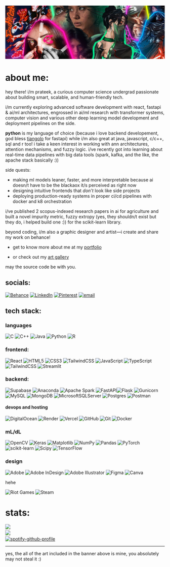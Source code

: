 ![My Art Collage](./assets/banner.jpg)

#  about me:
hey there! i/m prateek, a curious computer science undergrad passionate about building smart, scalable, and human-friendly tech.

i/m currently exploring advanced software development with react, fastapi & ai/ml architectures, engrossed in ai/ml research with transformer systems, computer vision and various other deep learning model development and deployment pipelines on the side.

 **python** is my language of choice (because i love backend developement, god bless [tiangolo](https://github.com/tiangolo) for fastapi) while i/m also great at java, javascript, c/c++, sql and r too! i take a keen interest in working with ann architectures, attention mechanisms, and fuzzy logic. i/ve recently got into learning about real-time data pipelines with big data tools (spark, kafka, and the like, the apache stack basically :))

side quests:
- making ml models leaner, faster, and more interpretable because ai doesn/t have to be the blackaox it/s perceived as right now
- designing intuitive frontends that *don’t* look like side projects
- deploying production-ready systems in proper ci/cd pipelines with docker and k8 orchestration

i/ve published 2 scopus-indexed research papers in ai for agriculture and built a novel impurity metric, fuzzy extropy (yes, they shouldn/t exist but they do, i helped build one :)) for the scikit-learn library.

beyond coding, i/m also a graphic designer and artist—i create and share my work on behance!

- get to know more about me at my
[portfolio](https://prateek-mohapatra.vercel.app) 

- or check out my
[art gallery](https://prateeks-art-gallery.webflow.io)

may the source code be with you.

##  socials:
[![Behance](https://img.shields.io/badge/Behance-1769ff?logo=behance&logoColor=white)](https://behance.net/behance.net/prateekmohapat) [![LinkedIn](https://img.shields.io/badge/LinkedIn-%230077B5.svg?logo=linkedin&logoColor=white)](https://linkedin.com/in/https://www.linkedin.com/in/prateekmp/) [![Pinterest](https://img.shields.io/badge/Pinterest-%23E60023.svg?logo=Pinterest&logoColor=white)](https://pinterest.com/https://in.pinterest.com/ezahpizza/) [![email](https://img.shields.io/badge/Email-D14836?logo=gmail&logoColor=white)](mailto:prateekmsoa@gmail.com) 

##  tech stack:

### languages

![C](https://img.shields.io/badge/c-%2300599C.svg?style=for-the-badge&logo=c&logoColor=white) ![C++](https://img.shields.io/badge/c++-%2300599C.svg?style=for-the-badge&logo=c%2B%2B&logoColor=white)   ![Java](https://img.shields.io/badge/java-%23ED8B00.svg?style=for-the-badge&logo=openjdk&logoColor=white)  ![Python](https://img.shields.io/badge/python-3670A0?style=for-the-badge&logo=python&logoColor=ffdd54) ![R](https://img.shields.io/badge/r-%23276DC3.svg?style=for-the-badge&logo=r&logoColor=white) 

### frontend:
![React](https://img.shields.io/badge/react-%2320232a.svg?style=for-the-badge&logo=react) ![HTML5](https://img.shields.io/badge/html5-%23E34F26.svg?style=for-the-badge&logo=html5&logoColor=white)
![CSS3](https://img.shields.io/badge/css3-%231572B6.svg?style=for-the-badge&logo=css3&logoColor=white)
![TailwindCSS](https://img.shields.io/badge/tailwindcss-%2338B2AC.svg?style=for-the-badge&logo=tailwind-css&logoColor=white)
![JavaScript](https://img.shields.io/badge/javascript-%23323330.svg?style=for-the-badge&logo=javascript)
![TypeScript](https://img.shields.io/badge/typescript-%23007ACC.svg?style=for-the-badge&logo=typescript) ![TailwindCSS](https://img.shields.io/badge/tailwindcss-%2338B2AC.svg?style=for-the-badge&logo=tailwind-css&logoColor=white) ![Streamlit](https://img.shields.io/badge/Streamlit-%23FE4B4B.svg?style=for-the-badge&logo=streamlit&logoColor=white)

### backend: 
![Supabase](https://img.shields.io/badge/Supabase-3ECF8E?style=for-the-badge&logo=supabase&logoColor=white) ![Anaconda](https://img.shields.io/badge/Anaconda-%2344A833.svg?style=for-the-badge&logo=anaconda&logoColor=white) ![Apache Spark](https://img.shields.io/badge/Apache%20Spark-FDEE21?style=for-the-badge&logo=apachespark&logoColor=black) ![FastAPI](https://img.shields.io/badge/FastAPI-005571?style=for-the-badge&logo=fastapi)![Flask](https://img.shields.io/badge/flask-%23000.svg?style=for-the-badge&logo=flask&logoColor=white)  ![Gunicorn](https://img.shields.io/badge/gunicorn-%298729.svg?style=for-the-badge&logo=gunicorn&logoColor=white) ![MySQL](https://img.shields.io/badge/mysql-4479A1.svg?style=for-the-badge&logo=mysql&logoColor=white) ![MongoDB](https://img.shields.io/badge/MongoDB-%234ea94b.svg?style=for-the-badge&logo=mongodb&logoColor=white) ![MicrosoftSQLServer](https://img.shields.io/badge/Microsoft%20SQL%20Server-CC2927?style=for-the-badge&logo=microsoft%20sql%20server&logoColor=white) ![Postgres](https://img.shields.io/badge/postgres-%23316192.svg?style=for-the-badge&logo=postgresql&logoColor=white) ![Postman](https://img.shields.io/badge/Postman-FF6C37?style=for-the-badge&logo=postman&logoColor=white) 

#### devops and hosting
![DigitalOcean](https://img.shields.io/badge/DigitalOcean-%230167ff.svg?style=for-the-badge&logo=digitalOcean&logoColor=white) ![Render](https://img.shields.io/badge/Render-%46E3B7.svg?style=for-the-badge&logo=render&logoColor=white) ![Vercel](https://img.shields.io/badge/vercel-%23000000.svg?style=for-the-badge&logo=vercel&logoColor=white) ![GitHub](https://img.shields.io/badge/github-%23121011.svg?style=for-the-badge&logo=github&logoColor=white) ![Git](https://img.shields.io/badge/git-%23F05033.svg?style=for-the-badge&logo=git&logoColor=white) ![Docker](https://img.shields.io/badge/docker-%230db7ed.svg?style=for-the-badge&logo=docker&logoColor=white)

### mL/dL
![OpenCV](https://img.shields.io/badge/opencv-%23white.svg?style=for-the-badge&logo=opencv&logoColor=white) ![Keras](https://img.shields.io/badge/Keras-%23D00000.svg?style=for-the-badge&logo=Keras&logoColor=white) ![Matplotlib](https://img.shields.io/badge/Matplotlib-%23ffffff.svg?style=for-the-badge&logo=Matplotlib&logoColor=black) ![NumPy](https://img.shields.io/badge/numpy-%23013243.svg?style=for-the-badge&logo=numpy&logoColor=white) ![Pandas](https://img.shields.io/badge/pandas-%23150458.svg?style=for-the-badge&logo=pandas&logoColor=white) ![PyTorch](https://img.shields.io/badge/PyTorch-%23EE4C2C.svg?style=for-the-badge&logo=PyTorch&logoColor=white) ![scikit-learn](https://img.shields.io/badge/scikit--learn-%23F7931E.svg?style=for-the-badge&logo=scikit-learn&logoColor=white) ![Scipy](https://img.shields.io/badge/SciPy-%230C55A5.svg?style=for-the-badge&logo=scipy&logoColor=%white) ![TensorFlow](https://img.shields.io/badge/TensorFlow-%23FF6F00.svg?style=for-the-badge&logo=TensorFlow&logoColor=white)  

### design

![Adobe](https://img.shields.io/badge/adobe-%23FF0000.svg?style=for-the-badge&logo=adobe&logoColor=white) ![Adobe InDesign](https://img.shields.io/badge/Adobe%20InDesign-49021F?style=for-the-badge&logo=adobeindesign&logoColor=FF3366) ![Adobe Illustrator](https://img.shields.io/badge/adobe%20illustrator-%23FF9A00.svg?style=for-the-badge&logo=adobe%20illustrator&logoColor=white) ![Figma](https://img.shields.io/badge/figma-%23F24E1E.svg?style=for-the-badge&logo=figma&logoColor=white) ![Canva](https://img.shields.io/badge/Canva-%2300C4CC.svg?style=for-the-badge&logo=Canva&logoColor=white) 

hehe

![Riot Games](https://img.shields.io/badge/riotgames-D32936.svg?style=for-the-badge&logo=riotgames&logoColor=white) ![Steam](https://img.shields.io/badge/steam-%23000000.svg?style=for-the-badge&logo=steam&logoColor=white) 

#  stats:
![](https://github-readme-stats.vercel.app/api?username=ezahpizza&theme=dracula&hide_border=false&include_all_commits=false&count_private=true)<br/>
![](https://nirzak-streak-stats.vercel.app/?user=ezahpizza&theme=dracula&hide_border=false)<br/>
[![spotify-github-profile](https://spotify-github-profile.kittinanx.com/api/view?uid=pv30srg2hdmhv6yqnczvkbx26&cover_image=true&theme=default&show_offline=true&background_color=121212&interchange=false&bar_color=ff00a2)](https://spotify-github-profile.kittinanx.com/api/view?uid=pv30srg2hdmhv6yqnczvkbx26&redirect=true)

---
yes, the all of the art included in the banner above is mine, you absolutely may not steal it :)
